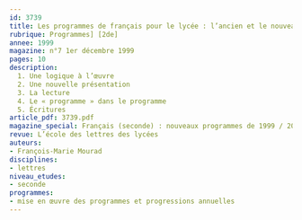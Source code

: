 ```yaml
---
id: 3739
title: Les programmes de français pour le lycée : l’ancien et le nouveau…
rubrique: Programmes] [2de]
annee: 1999
magazine: n°7 1er décembre 1999
pages: 10
description: 
  1. Une logique à l’œuvre
  2. Une nouvelle présentation
  3. La lecture
  4. Le « programme » dans le programme
  5. Écritures
article_pdf: 3739.pdf
magazine_special: Français (seconde) : nouveaux programmes de 1999 / 2000
revue: L’école des lettres des lycées
auteurs:
- François-Marie Mourad
disciplines:
- lettres
niveau_etudes:
- seconde
programmes:
- mise en œuvre des programmes et progressions annuelles
---
```


